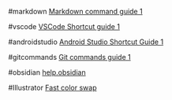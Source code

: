 #markdown
[Markdown command guide 1](https://www.markdownguide.org/cheat-sheet/)

#vscode
[VSCode Shortcut guide 1](https://betterprogramming.pub/20-vs-code-shortcuts-for-fast-coding-cheatsheet-10b0e72fd5d)

#androidstudio
[Android Studio Shortcut Guide 1](https://gautam.io/work/android_studio_shortcuts/)

#gitcommands 
[Git commands guide 1](https://education.github.com/git-cheat-sheet-education.pdf)

#obsidian
[help.obsidian](https://help.obsidian.md/Obsidian/Index)

#Illustrator
[Fast color swap](https://www.youtube.com/watch?v=JxyZmvcx5oU)
 